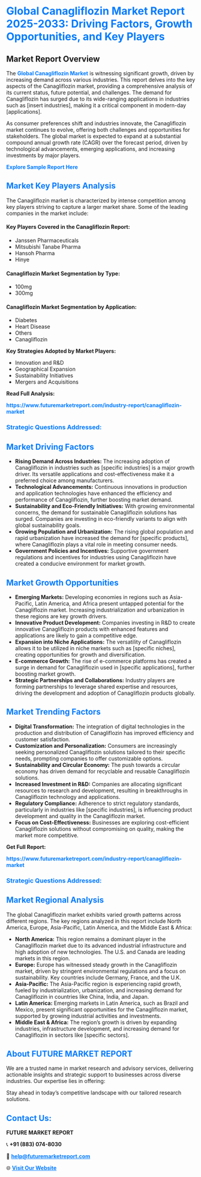 <h1 style="color: #007BFF;">Global Canagliflozin Market Report 2025-2033: Driving Factors, Growth Opportunities, and Key Players</h1>

<section id="overview">
<h2>Market Report Overview</h2>
<p>The <a href="https://www.futuremarketreport.com/industry-report/canagliflozin-market" style="color: #007BFF; text-decoration: none;"><strong>Global Canagliflozin Market</strong></a> is witnessing significant growth, driven by increasing demand across various industries. This report delves into the key aspects of the Canagliflozin market, providing a comprehensive analysis of its current status, future potential, and challenges. The demand for Canagliflozin has surged due to its wide-ranging applications in industries such as [insert industries], making it a critical component in modern-day [applications].</p>
<p>As consumer preferences shift and industries innovate, the Canagliflozin market continues to evolve, offering both challenges and opportunities for stakeholders. The global market is expected to expand at a substantial compound annual growth rate (CAGR) over the forecast period, driven by technological advancements, emerging applications, and increasing investments by major players.</p>
</section>

<section id="overview">
<p><a href="https://www.futuremarketreport.com/request-sample/reportId=127111" style="color: #007BFF; text-decoration: none;"><strong>Explore Sample Report Here</strong></a></p>
</section>

<section id="key-players">
<h2 style="color: #007BFF;">Market Key Players Analysis</h2>
<p>The Canagliflozin market is characterized by intense competition among key players striving to capture a larger market share. Some of the leading companies in the market include:</p>
<h4>Key Players Covered in the Canagliflozin Report:</h4>
<ul><li>Janssen Pharmaceuticals</li><li>Mitsubishi Tanabe Pharma</li><li>Hansoh Pharma</li><li>Hinye</li></ul>
<h4>Canagliflozin Market Segmentation by Type:</h4>
<ul><li>100mg</li><li>300mg</li></ul>

<h4>Canagliflozin Market Segmentation by Application:</h4>
<ul><li>Diabetes</li><li>Heart Disease</li><li>Others</li><li>Canagliflozin</li></ul>
<p><strong>Key Strategies Adopted by Market Players:</strong></p>
<ul>
<li>Innovation and R&D</li>
<li>Geographical Expansion</li>
<li>Sustainability Initiatives</li>
<li>Mergers and Acquisitions</li>
</ul>
</section>

<section>
<p><strong>Read Full Analysis: </strong></p><a href="https://www.futuremarketreport.com/industry-report/canagliflozin-market" style="color: #007BFF; text-decoration: none;"><strong>https://www.futuremarketreport.com/industry-report/canagliflozin-market</strong></a>
<h3 style="color: #007BFF;">Strategic Questions Addressed:</h3>
</section>

<section id="driving-factors">
<h2 style="color: #007BFF;">Market Driving Factors</h2>
<ul>
<li><strong>Rising Demand Across Industries:</strong> The increasing adoption of Canagliflozin in industries such as [specific industries] is a major growth driver. Its versatile applications and cost-effectiveness make it a preferred choice among manufacturers.</li>
<li><strong>Technological Advancements:</strong> Continuous innovations in production and application technologies have enhanced the efficiency and performance of Canagliflozin, further boosting market demand.</li>
<li><strong>Sustainability and Eco-Friendly Initiatives:</strong> With growing environmental concerns, the demand for sustainable Canagliflozin solutions has surged. Companies are investing in eco-friendly variants to align with global sustainability goals.</li>
<li><strong>Growing Population and Urbanization:</strong> The rising global population and rapid urbanization have increased the demand for [specific products], where Canagliflozin plays a vital role in meeting consumer needs.</li>
<li><strong>Government Policies and Incentives:</strong> Supportive government regulations and incentives for industries using Canagliflozin have created a conducive environment for market growth.</li>
</ul>
</section>

<section id="growth-opportunities">
<h2 style="color: #007BFF;">Market Growth Opportunities</h2>
<ul>
<li><strong>Emerging Markets:</strong> Developing economies in regions such as Asia-Pacific, Latin America, and Africa present untapped potential for the Canagliflozin market. Increasing industrialization and urbanization in these regions are key growth drivers.</li>
<li><strong>Innovative Product Development:</strong> Companies investing in R&D to create innovative Canagliflozin products with enhanced features and applications are likely to gain a competitive edge.</li>
<li><strong>Expansion into Niche Applications:</strong> The versatility of Canagliflozin allows it to be utilized in niche markets such as [specific niches], creating opportunities for growth and diversification.</li>
<li><strong>E-commerce Growth:</strong> The rise of e-commerce platforms has created a surge in demand for Canagliflozin used in [specific applications], further boosting market growth.</li>
<li><strong>Strategic Partnerships and Collaborations:</strong> Industry players are forming partnerships to leverage shared expertise and resources, driving the development and adoption of Canagliflozin products globally.</li>
</ul>
</section>

<section id="trending-factors">
<h2 style="color: #007BFF;">Market Trending Factors</h2>
<ul>
<li><strong>Digital Transformation:</strong> The integration of digital technologies in the production and distribution of Canagliflozin has improved efficiency and customer satisfaction.</li>
<li><strong>Customization and Personalization:</strong> Consumers are increasingly seeking personalized Canagliflozin solutions tailored to their specific needs, prompting companies to offer customizable options.</li>
<li><strong>Sustainability and Circular Economy:</strong> The push towards a circular economy has driven demand for recyclable and reusable Canagliflozin solutions.</li>
<li><strong>Increased Investment in R&D:</strong> Companies are allocating significant resources to research and development, resulting in breakthroughs in Canagliflozin technology and applications.</li>
<li><strong>Regulatory Compliance:</strong> Adherence to strict regulatory standards, particularly in industries like [specific industries], is influencing product development and quality in the Canagliflozin market.</li>
<li><strong>Focus on Cost-Effectiveness:</strong> Businesses are exploring cost-efficient Canagliflozin solutions without compromising on quality, making the market more competitive.</li>
</ul>
</section>

<section>
<p><strong>Get Full Report: </strong></p><a href="https://www.futuremarketreport.com/industry-report/canagliflozin-market" style="color: #007BFF; text-decoration: none;"><strong>https://www.futuremarketreport.com/industry-report/canagliflozin-market</strong></a>
<h3 style="color: #007BFF;">Strategic Questions Addressed:</h3>
</section>


<section id="regional-analysis">
<h2 style="color: #007BFF;">Market Regional Analysis</h2>
<p>The global Canagliflozin market exhibits varied growth patterns across different regions. The key regions analyzed in this report include North America, Europe, Asia-Pacific, Latin America, and the Middle East & Africa:</p>
<ul>
<li><strong>North America:</strong> This region remains a dominant player in the Canagliflozin market due to its advanced industrial infrastructure and high adoption of new technologies. The U.S. and Canada are leading markets in this region.</li>
<li><strong>Europe:</strong> Europe has witnessed steady growth in the Canagliflozin market, driven by stringent environmental regulations and a focus on sustainability. Key countries include Germany, France, and the U.K.</li>
<li><strong>Asia-Pacific:</strong> The Asia-Pacific region is experiencing rapid growth, fueled by industrialization, urbanization, and increasing demand for Canagliflozin in countries like China, India, and Japan.</li>
<li><strong>Latin America:</strong> Emerging markets in Latin America, such as Brazil and Mexico, present significant opportunities for the Canagliflozin market, supported by growing industrial activities and investments.</li>
<li><strong>Middle East & Africa:</strong> The region’s growth is driven by expanding industries, infrastructure development, and increasing demand for Canagliflozin in sectors like [specific sectors].</li>
</ul>
</section>

<footer>
<h2 style="color: #007BFF;">About FUTURE MARKET REPORT</h2>
<p>We are a trusted name in market research and advisory services, delivering actionable insights and strategic support to businesses across diverse industries. Our expertise lies in offering:</p>

<p>Stay ahead in today’s competitive landscape with our tailored research solutions.</p>

<h2 style="color: #007BFF;">Contact Us:</h2>
<p><strong>FUTURE MARKET REPORT</strong></p>
<p>📞 <strong>+91 (883) 074-8030</strong></p>
<p>📧 <strong><a href="mailto:help@futuremarketreport.com" style="color: #007BFF;">help@futuremarketreport.com</a></strong></p>
<p>🌐 <strong><a href="https://www.futuremarketreport.com/" style="color: #007BFF;">Visit Our Website</a></strong></p>
</footer>
